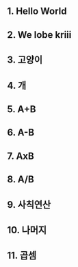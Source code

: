 ## 1. Hello World



## 2. We lobe kriii



## 3. 고양이



## 4. 개



## 5. A+B



## 6. A-B



## 7. AxB



## 8. A/B



## 9. 사칙연산



## 10. 나머지



## 11. 곱셈


